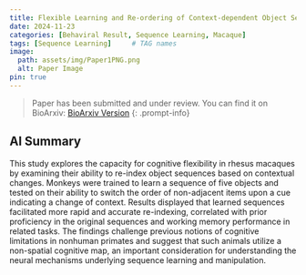```yaml
---
title: Flexible Learning and Re-ordering of Context-dependent Object Sequences in Nonhuman Primates
date: 2024-11-23
categories: [Behaviral Result, Sequence Learning, Macaque]
tags: [Sequence Learning]     # TAG names 
image:
  path: assets/img/Paper1PNG.png
  alt: Paper Image
pin: true
---
```


> Paper has been submitted and under review. You can find it on BioArxiv: [BioArxiv Version](https://www.biorxiv.org/content/10.1101/2024.11.24.625056v1)
{: .prompt-info}

## AI Summary

This study explores the capacity for cognitive flexibility in rhesus macaques by examining their ability to re-index object sequences based on contextual changes. Monkeys were trained to learn a sequence of five objects and tested on their ability to switch the order of non-adjacent items upon a cue indicating a change of context. Results displayed that learned sequences facilitated more rapid and accurate re-indexing, correlated with prior proficiency in the original sequences and working memory performance in related tasks. The findings challenge previous notions of cognitive limitations in nonhuman primates and suggest that such animals utilize a non-spatial cognitive map, an important consideration for understanding the neural mechanisms underlying sequence learning and manipulation.
